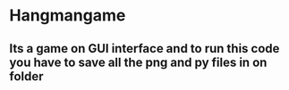# Hangmangame
## Its a game on GUI interface and to run this code you have to save all the png and py files in on folder
